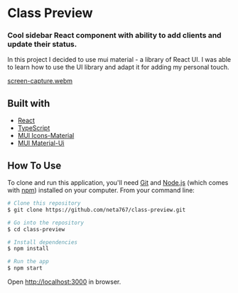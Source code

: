 # Class Preview

### Cool sidebar React component with ability to add clients and update their status.
In this project I decided to use mui material - a library of React UI. I was able to learn how to use the UI library and adapt it for adding my personal touch.

[screen-capture.webm](https://user-images.githubusercontent.com/59369034/224924471-d5d0ae67-10a6-4e0f-b50c-b63ccb857938.webm|width=100)

## Built with

- [React](https://reactjs.org/)
- [TypeScript](https://www.typescriptlang.org/)
- [MUI Icons-Material](https://mui.com/material-ui/getting-started/overview/)
- [MUI Material-Ui](https://mui.com/material-ui/material-icons/)

## How To Use

To clone and run this application, you'll need [Git](https://git-scm.com) and [Node.js](https://nodejs.org/en/download/) (which comes with [npm](http://npmjs.com)) installed on your computer. From your command line:

```bash
# Clone this repository
$ git clone https://github.com/neta767/class-preview.git

# Go into the repository
$ cd class-preview

# Install dependencies
$ npm install

# Run the app
$ npm start
```
Open [http://localhost:3000](http://localhost:3000) in browser.
